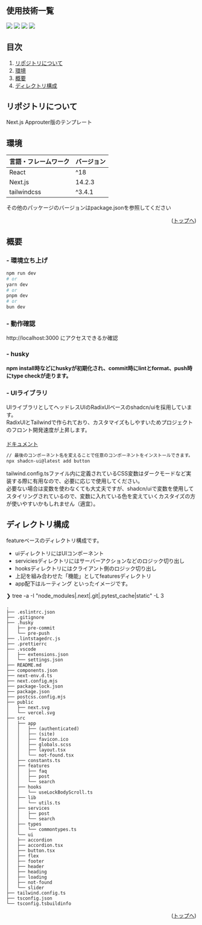 <div id="top"></div>

## 使用技術一覧

<p style="display: inline">
  <!-- フロントエンドのフレームワーク一覧 -->
  <img src="https://img.shields.io/badge/-Node.js-000000.svg?logo=node.js&style=for-the-badge">
  <img src="https://img.shields.io/badge/-React-20232A.svg?style=for-the-badge&logo=react&logoColor=61DAFB">
  <img src="https://img.shields.io/badge/-Next.js-000000.svg?logo=next.js&style=for-the-badge">
  <img src="https://img.shields.io/badge/-TailwindCSS-000000.svg?logo=tailwindcss&style=for-the-badge">
</p>

## 目次

1. [リポジトリについて](#リポジトリについて)
2. [環境](#環境)
3. [概要](#概要)
4. [ディレクトリ構成](#ディレクトリ構成)

<!-- リポジトリについて -->

## リポジトリについて

Next.js Approuter版のテンプレート

## 環境

| 言語・フレームワーク | バージョン |
| -------------------- | ---------- |
| React                | ^18        |
| Next.js              | 14.2.3     |
| tailwindcss          | ^3.4.1     |

その他のパッケージのバージョンはpackage.jsonを参照してください

<p align="right">(<a href="#top">トップへ</a>)</p>

## 概要

### - 環境立ち上げ

```bash
npm run dev
# or
yarn dev
# or
pnpm dev
# or
bun dev
```

### - 動作確認

http://localhost:3000 にアクセスできるか確認

### - husky

<strong>
  npm install時などにhuskyが初期化され、commit時にlintとformat、push時にtype checkが走ります。
</strong>
<br/>

### - UIライブラリ

UIライブラリとしてヘッドレスUIのRadixUIベースのshadcn/uiを採用しています。<br/>
RadixUIとTailwindで作られており、カスタマイズもしやすいためプロジェクトのフロント開発速度が上昇します。<br/>
<br/>
[ドキュメント](https://ui.shadcn.com/docs/components/accordion)

```bash
// 最後のコンポーネント名を変えることで任意のコンポーネントをインストールできます。
npx shadcn-ui@latest add button
```

<p>
tailwind.config.tsファイル内に定義されているCSS変数はダークモードなど実装する際に有用なので、必要に応じで使用してください。<br/>
必要ない場合は変数を使わなくても大丈夫ですが、shadcn/uiで変数を使用してスタイリングされているので、変数に入れている色を変えていくカスタイズの方が使いやすいかもしれません（適宜）。<br/>
</p>

## ディレクトリ構成

featureベースのディレクトリ構成です。<br/>

- uiディレクトリにはUIコンポーネント
- serviciesディレクトリにはサーバーアクションなどのロジック切り出し
- hooksディレクトリにはクライアント側のロジック切り出し
- 上記を組み合わせた「機能」としてfeaturesディレクトリ
- app配下はルーティング
  といったイメージです。

<!-- Treeコマンドを使ってディレクトリ構成を記載 -->

❯ tree -a -I "node_modules|.next|.git|.pytest_cache|static" -L 3

```
.
├── .eslintrc.json
├── .gitignore
├── .husky
│   ├── pre-commit
│   └── pre-push
├── .lintstagedrc.js
├── .prettierrc
├── .vscode
│   ├── extensions.json
│   └── settings.json
├── README.md
├── components.json
├── next-env.d.ts
├── next.config.mjs
├── package-lock.json
├── package.json
├── postcss.config.mjs
├── public
│   ├── next.svg
│   └── vercel.svg
├── src
│   ├── app
│   │   ├── (authenticated)
│   │   ├── (site)
│   │   ├── favicon.ico
│   │   ├── globals.scss
│   │   ├── layout.tsx
│   │   └── not-found.tsx
│   ├── constants.ts
│   ├── features
│   │   ├── faq
│   │   ├── post
│   │   └── search
│   ├── hooks
│   │   └── useLockBodyScroll.ts
│   ├── lib
│   │   └── utils.ts
│   ├── services
│   │   ├── post
│   │   └── search
│   ├── types
│   │   └── commontypes.ts
│   └── ui
│   ├── accordion
│   ├── accordion.tsx
│   ├── button.tsx
│   ├── flex
│   ├── footer
│   ├── header
│   ├── heading
│   ├── loading
│   ├── not-found
│   └── slider
├── tailwind.config.ts
├── tsconfig.json
└── tsconfig.tsbuildinfo
```

<p align="right">(<a href="#top">トップへ</a>)</p>
